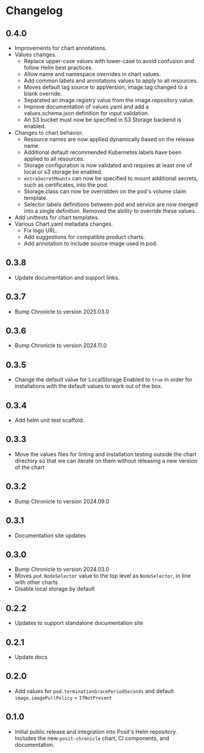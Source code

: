 # Changelog

## 0.4.0

- Improvements for chart annotations.
- Values changes.
  - Replace upper-case values with lower-case to avoid confusion and follow Helm best practices.
  - Allow name and namespace overrides in chart values.
  - Add common labels and annotations values to apply to all resources.
  - Moves default tag source to appVersion, image.tag changed to a blank override.
  - Separated an image.registry value from the image.repository value.
  - Improve documentation of values.yaml and add a values.schema.json definition for input validation.
  - An S3 bucket must now be specified in S3 Storage backend is enabled.
- Changes to chart behavior.
  - Resource names are now applied dynamically based on the release name.
  - Additional default recommended Kubernetes labels have been applied to all resources.
  - Storage configuration is now validated and requires at least one of local or s3 storage be enabled.
  - `extraSecretMounts` can now be specified to mount additional secrets, such as certificates, into the pod.
  - Storage class can now be overridden on the pod's volume claim template.
  - Selector labels definitions between pod and service are now merged into a single definition. Removed the ability to override these values.
- Add unittests for chart templates.
- Various Chart.yaml metadata changes.
  - Fix logo URL.
  - Add suggestions for compatible product charts.
  - Add annotation to include source image used in pod.

## 0.3.8

- Update documentation and support links.

## 0.3.7

- Bump Chronicle to version 2025.03.0

## 0.3.6

- Bump Chronicle to version 2024.11.0

## 0.3.5

- Change the default value for LocalStorage.Enabled to `true` in order for installations with the default values to work out of the box.

## 0.3.4

- Add helm unit test scaffold.

## 0.3.3

- Move the values files for linting and installation testing outside the chart directory so that we can iterate on them without releasing a new version of the chart

## 0.3.2

- Bump Chronicle to version 2024.09.0

## 0.3.1

- Documentation site updates

## 0.3.0

- Bump Chronicle to version 2024.03.0
- Moves `pod.NodeSelector` value to the top level as `NodeSelector`, in line with other charts
- Disable local storage by default

## 0.2.2

- Updates to support standalone documentation site

## 0.2.1

- Update docs

## 0.2.0

- Add values for `pod.terminationGracePeriodSeconds` and default `image.imagePullPolicy` = `IfNotPresent`

## 0.1.0

- Initial public release and integration into Posit's Helm repository. Includes
  the new `posit-chronicle` chart, CI components, and documentation.
